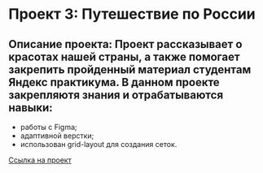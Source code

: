 # Проект 3: Путешествие по России

## **Описание проекта:** Проект рассказывает о красотах нашей страны, а также помогает закрепить пройденный материал студентам Яндекс практикума. В данном проекте закрепляютя знания и отрабатываются навыки:

* работы с Figma;
* адаптивной верстки;
* использован grid-layout для создания сеток.

[Ссылка на проект](https://elizavetakochneva.github.io/russian-travel/)